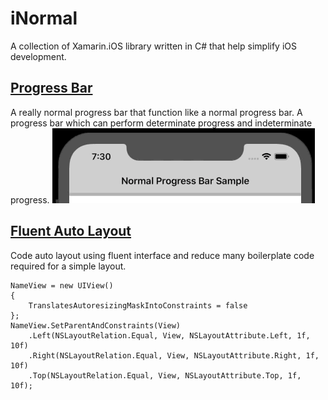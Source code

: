 # iNormal
A collection of Xamarin.iOS library written in C# that help simplify iOS development.

## [Progress Bar](./iNormal.ProgressBar)
A really normal progress bar that function like a normal progress bar. A progress bar which can perform determinate progress and indeterminate progress.
![progress bar indeterminate](./iNormal.ProgressBar/ProgressBarIndeterminateDemo.gif "Logo Title Text 1")

## [Fluent Auto Layout](./iNormal.FluentAutoLayout)
Code auto layout using fluent interface and reduce many boilerplate code required for a simple layout.
```
NameView = new UIView()
{
    TranslatesAutoresizingMaskIntoConstraints = false
};
NameView.SetParentAndConstraints(View)
    .Left(NSLayoutRelation.Equal, View, NSLayoutAttribute.Left, 1f, 10f)
    .Right(NSLayoutRelation.Equal, View, NSLayoutAttribute.Right, 1f, 10f)
    .Top(NSLayoutRelation.Equal, View, NSLayoutAttribute.Top, 1f, 10f);
```
